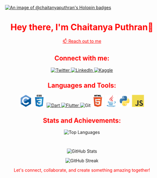 [![An image of @chaitanyaputhran's Holopin badges](https://holopin.me/chaitanyaputhran)](https://holopin.io/@chaitanyaputhran)

<h1 align="center" style="color: #FF0000;">Hey there, I'm Chaitanya Puthran👋</h1>

<p align="center">
  <a href="mailto:chaitanyaputhran4@gmail.com" style="color: #FF0000;">📫 Reach out to me</a>
</p>

<h2 align="center" style="color: #FF0000;">Connect with me:</h2>
<p align="center">
  <a href="https://twitter.com/chaiputhran_" target="_blank">
    <img src="https://raw.githubusercontent.com/rahuldkjain/github-profile-readme-generator/master/src/images/icons/Social/twitter.svg" alt="Twitter" width="30" />
  </a>
  <a href="https://linkedin.com/in/chaitanya-puthran-366079238" target="_blank">
    <img src="https://raw.githubusercontent.com/rahuldkjain/github-profile-readme-generator/master/src/images/icons/Social/linked-in-alt.svg" alt="LinkedIn" width="30" />
  </a>
  <a href="https://kaggle.com/chaitanyaputhran" target="_blank">
    <img src="https://raw.githubusercontent.com/rahuldkjain/github-profile-readme-generator/master/src/images/icons/Social/kaggle.svg" alt="Kaggle" width="30" />
  </a>
</p>

<h2 align="center" style="color: #FF0000;">Languages and Tools:</h2>
<p align="center">
  <img src="https://raw.githubusercontent.com/devicons/devicon/master/icons/c/c-original.svg" alt="C" width="40" height="40"/>
  <img src="https://raw.githubusercontent.com/devicons/devicon/master/icons/css3/css3-original-wordmark.svg" alt="CSS3" width="40" height="40"/>
  <a href="https://dart.dev" target="_blank" rel="noreferrer">
    <img src="https://www.vectorlogo.zone/logos/dartlang/dartlang-icon.svg" alt="Dart" width="40" height="40"/>
  </a>
  <a href="https://flutter.dev" target="_blank" rel="noreferrer">
    <img src="https://www.vectorlogo.zone/logos/flutterio/flutterio-icon.svg" alt="Flutter" width="40" height="40"/>
  </a>
  <img src="https://www.vectorlogo.zone/logos/git-scm/git-scm-icon.svg" alt="Git" width="40" height="40"/>
  <img src="https://raw.githubusercontent.com/devicons/devicon/master/icons/html5/html5-original-wordmark.svg" alt="HTML5" width="40" height="40"/>
  <img src="https://raw.githubusercontent.com/devicons/devicon/master/icons/java/java-original.svg" alt="Java" width="40" height="40"/>
  <img src="https://raw.githubusercontent.com/devicons/devicon/master/icons/python/python-original.svg" alt "Python" width="40" height="40"/>
  <img src="https://raw.githubusercontent.com/devicons/devicon/master/icons/javascript/javascript-original.svg" alt="JavaScript" width="40" height="40"/>
</p>

<h2 align="center" style="color: #FF0000;">Stats and Achievements:</h2>
<p align="center">
  <img src="https://github-readme-stats.vercel.app/api/top-langs?username=chaitanyaputhran&show_icons=true&locale=en&&theme=highcontrast&layout=compact" alt="Top Languages" />
</p>
<br>

<p align="center">
  <img src="https://github-readme-stats.vercel.app/api?username=chaitanyaputhran&show_icons=true&locale=en&&theme=highcontrast" alt="GitHub Stats" />
</p>

<p align="center">
  <img src="https://github-readme-streak-stats.herokuapp.com/?user=chaitanyaputhran&&theme=highcontrast" alt="GitHub Streak" />
</p>

<p align="center" style="color: #FF0000;">Let's connect, collaborate, and create something amazing together!</p>
